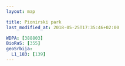 ```yaml
---
layout: map

title: Pionirski park
last_modified_at: 2018-05-25T17:35:46+02:00

WDPA: [388803]
BioRaS: [355]
geoSrbija:
  L1_183: [139]
---
```

